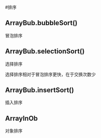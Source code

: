 #排序

## ArrayBub.bubbleSort()
冒泡排序

## ArrayBub.selectionSort()
选择排序

选择排序相对于冒泡排序更快，在于交换次数少

## ArrayBub.insertSort()
插入排序

## ArrayInOb
对象排序
